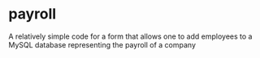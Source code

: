 # payroll
A relatively simple code for a form that allows one to add employees to a MySQL database representing the payroll of a company
